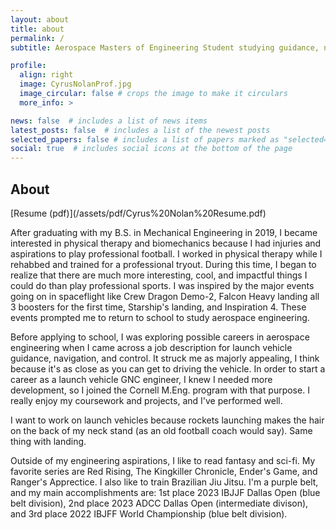 ```yaml
---
layout: about
title: about
permalink: /
subtitle: Aerospace Masters of Engineering Student studying guidance, navigation, and control of launch vehicles and spacecraft.

profile:
  align: right
  image: CyrusNolanProf.jpg
  image_circular: false # crops the image to make it circulars
  more_info: >

news: false  # includes a list of news items
latest_posts: false  # includes a list of the newest posts
selected_papers: false # includes a list of papers marked as "selected={true}"
social: true  # includes social icons at the bottom of the page
---
```

<h2> About </h2>
[Resume (pdf)](/assets/pdf/Cyrus%20Nolan%20Resume.pdf)  

After graduating with my B.S. in Mechanical Engineering in 2019, I became interested in physical therapy and biomechanics because I had injuries and aspirations to play professional football. I worked in physical therapy while I rehabbed and trained for a professional tryout. During this time, I began to realize that there are much more interesting, cool, and impactful things I could do than play professional sports. I was inspired by the major events going on in spaceflight like Crew Dragon Demo-2, Falcon Heavy landing all 3 boosters for the first time, Starship's landing, and Inspiration 4. These events prompted me to return to school to study aerospace engineering.

Before applying to school, I was exploring possible careers in aerospace engineering when I came across a job description for launch vehicle guidance, navigation, and control. It struck me as majorly appealing, I think because it's as close as you can get to driving the vehicle. In order to start a career as a launch vehicle GNC engineer, I knew I needed more development, so I joined the Cornell M.Eng. program with that purpose. I really enjoy my coursework and projects, and I've performed well.

I want to work on launch vehicles because rockets launching makes the hair on the back of my neck stand (as an old football coach would say). Same thing with landing.

Outside of my engineering aspirations, I like to read fantasy and sci-fi. My favorite series are Red Rising, The Kingkiller Chronicle, Ender's Game, and Ranger's Apprectice. I also like to train Brazilian Jiu Jitsu. I'm a purple belt, and my main accomplishments are: 1st place 2023 IBJJF Dallas Open (blue belt division), 2nd place 2023 ADCC Dallas Open (intermediate divison), and 3rd place 2022 IBJFF World Championship (blue belt division).